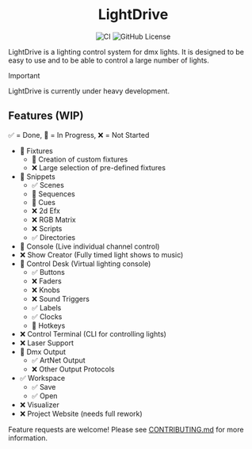 <div align="center">

# LightDrive

![CI](https://github.com/Nmstr/LightDrive/actions/workflows/run-ruff.yaml/badge.svg)
![GitHub License](https://img.shields.io/github/license/Nmstr/LightDrive)

</div>

LightDrive is a lighting control system for dmx lights. It is designed to be easy to use and to be able to control a
large number of lights.


> [!IMPORTANT]
> LightDrive is currently under heavy development.

## Features (WIP)

✅ = Done, 🚧 = In Progress, ❌ = Not Started

- 🚧 Fixtures
  - 🚧 Creation of custom fixtures
  - ❌ Large selection of pre-defined fixtures
- 🚧 Snippets
  - ✅ Scenes
  - 🚧 Sequences
  - 🚧 Cues
  - ❌ 2d Efx
  - ❌ RGB Matrix
  - ❌ Scripts
  - ✅ Directories
- 🚧 Console (Live individual channel control)
- ❌ Show Creator (Fully timed light shows to music)
- 🚧 Control Desk (Virtual lighting console)
  - ✅ Buttons
  - ❌ Faders
  - ❌ Knobs
  - ❌ Sound Triggers
  - ✅ Labels
  - ✅ Clocks
  - 🚧 Hotkeys
- ❌ Control Terminal (CLI for controlling lights)
- ❌ Laser Support
- 🚧 Dmx Output
  - ✅ ArtNet Output
  - ❌ Other Output Protocols
- ✅ Workspace
  - ✅ Save
  - ✅ Open
- ❌ Visualizer
- ❌ Project Website (needs full rework)

Feature requests are welcome! Please see [CONTRIBUTING.md](.github/CONTRIBUTING.md) for more information.
